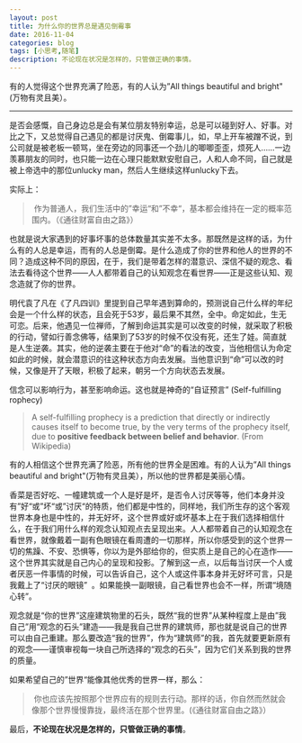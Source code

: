 ```yaml
---
layout: post
title: 为什么你的世界总是遇见倒霉事
date: 2016-11-04
categories: blog
tags: [小思考,随笔]
description: 不论现在状况是怎样的，只管做正确的事情。
---
```



有的人觉得这个世界充满了险恶，有的人认为”All things beautiful and bright"(万物有灵且美）。

***
是否会感慨，自己身边总是会有某位朋友特别幸运，总是可以碰到好人、好事。对比之下，又总觉得自己遇见的都是讨厌鬼、倒霉事儿，如，早上开车被蹭不说，到公司就是被老板一顿骂，坐在旁边的同事还一个劲儿的唧唧歪歪，烦死人……一边羡慕朋友的同时，也只能一边在心理只能默默安慰自己，人和人命不同，自己就是被上帝选中的那位unlucky man，然后人生继续这样unlucky下去。

实际上：
> 作为普通人，我们生活中的”幸运“和”不幸“，基本都会维持在一定的概率范围内。（《通往财富自由之路》）

也就是说大家遇到的好事坏事的总体数量其实差不太多。那既然是这样的话，为什么有的人总是幸运，而有的人总是倒霉。是什么造成了你的世界和他人的世界的不同？造成这种不同的原因，在于，我们是带着怎样的潜意识、深信不疑的观念、看法去看待这个世界——人人都带着自己的认知观念在看世界——正是这些认知、观念造就了你的世界。

明代袁了凡在《了凡四训》里提到自己早年遇到算命的，预测说自己什么样的年纪会是一个什么样的状态，且会死于53岁，最后果不其然，全中。命定如此，生无可恋。后来，他遇见一位禅师，了解到命运其实是可以改变的时候，就采取了积极的行动，譬如行善念佛等，结果到了53岁的时候不仅没有死，还生了娃。简直就是人生逆袭。其实，他的逆袭主要在于他对“命”的看法的改变，当他相信认为命定如此的时候，就会潜意识的往这种状态方向去发展。当他意识到“命”可以改的时候，又像是开了天眼，积极了起来，朝另一个方向状态去发展。 

信念可以影响行为，甚至影响命运。这也就是神奇的“自证预言” (Self-fulfilling rophecy)
> A self-fulfilling prophecy is a prediction that directly or indirectly causes itself to become true, by the very terms of the prophecy itself, due to **positive feedback between belief and behavior**. (From Wikipedia)


有的人相信这个世界充满了险恶，所有他的世界全是困难。有的人认为”All things beautiful and bright"(万物有灵且美），所以他的世界都是美丽心情。

香菜是否好吃、一幢建筑或一个人是好是坏，是否令人讨厌等等，他们本身并没有”好“或”坏“或”讨厌“的特质，他们都是中性的，同样地，我们所生存的这个客观世界本身也是中性的，并无好坏，这个世界或好或坏基本上在于我们选择相信什么，在于我们用什么样的观念认知观点去呈现出来。人人都带着自己的认知观念在看世界，就像戴着一副有色眼镜在看周遭的一切那样，所以你感受到的这个世界一切的焦躁、不安、恐惧等，你以为是外部给你的，但实质上是自己的心在造作——这个世界其实就是自己内心的呈现和投影。了解到这一点，以后每当讨厌一个人或者厌恶一件事情的时候，可以告诉自己，这个人或这件事本身并无好坏可言，只是我戴上了“讨厌的眼镜”  。如果能换一副眼镜，自己看世界也会不一样，所谓“境随心转”。

观念就是“你的世界”这座建筑物里的石头，既然“我的世界”从某种程度上是由”我自己”用“观念的石头”建造——我是我自己世界的建筑师，那也就是说自己的世界可以由自己重建。那么要改造“我的世界”，作为“建筑师”的我，首先就要更新原有的观念——谨慎审视每一块自己所选择的“观念的石头”，因为它们关系到我的世界的质量。

如果希望自己的”世界“能像其他优秀的世界一样，那么：
> 你也应该先按照那个世界应有的规则去行动。那样的话，你自然而然就会像那个世界慢慢靠拢，最终活在那个世界里。(《通往财富自由之路》）

最后，**不论现在状况是怎样的，只管做正确的事情**。
